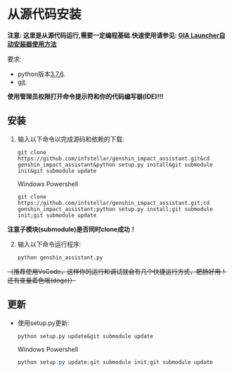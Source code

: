 # 从源代码安装

<strong>注意: 这里是从源代码运行,需要一定编程基础.快速使用请参见:
[GIA Launcher自动安装器使用方法](install.md)</strong>

要求:

- python版本[3.7.6](https://www.python.org/downloads/release/python-376/).
- [git](https://git-scm.com/download/win).

**使用管理员权限打开命令提示符和你的代码编写器(IDE)!!!**

## 安装

1. 输入以下命令以完成源码和依赖的下载:

   ```shell
   git clone https://github.com/infstellar/genshin_impact_assistant.git&cd genshin_impact_assistant&python setup.py install&git submodule init&git submodule update
   ```

   Windows Powershell

   ```shell
   git clone https://github.com/infstellar/genshin_impact_assistant.git;cd genshin_impact_assistant;python setup.py install;git submodule init;git submodule update
   ```

**注意子模块(submodule)是否同时clone成功！**

2. 输入以下命令运行程序:

   ```shell
   python genshin_assistant.py
   ```

~~（推荐使用VsCode，这样你的运行和调试就会有几个快捷运行方式，肥肠好用！还有变量着色哦(doge)）~~

## 更新

- 使用setup.py更新:
  ```shell
  python setup.py update&git submodule update
  ```
  Windows Powershell
  ```powershell
  python setup.py update;git submodule init;git submodule update
  ```
